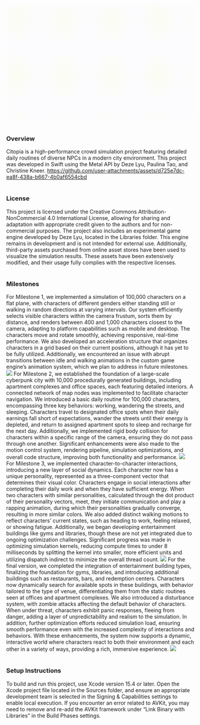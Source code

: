 ![](Assets/Logo.gif)
#
### Overview
Citopia is a high-performance crowd simulation project featuring detailed daily routines of diverse NPCs in a modern city environment. This project was developed in Swift using the Metal API by Deze Lyu, Paulina Tao, and Christine Kneer.
https://github.com/user-attachments/assets/d725e7dc-ea8f-438a-b667-4b0af6554cbd
#
### License
This project is licensed under the Creative Commons Attribution-NonCommercial 4.0 International License, allowing for sharing and adaptation with appropriate credit given to the authors and for non-commercial purposes. The project also includes an experimental game engine developed by Deze Lyu, located in the Libraries folder. This engine remains in development and is not intended for external use. Additionally, third-party assets purchased from online asset stores have been used to visualize the simulation results. These assets have been extensively modified, and their usage fully complies with the respective licenses.
#
### Milestones
For Milestone 1, we implemented a simulation of 100,000 characters on a flat plane, with characters of different genders either standing still or walking in random directions at varying intervals. Our system efficiently selects visible characters within the camera frustum, sorts them by distance, and renders between 400 and 1,000 characters closest to the camera, adapting to platform capabilities such as mobile and desktop. The characters move and rotate smoothly, achieving responsive, real-time performance. We also developed an acceleration structure that organizes characters in a grid based on their current positions, although it has yet to be fully utilized. Additionally, we encountered an issue with abrupt transitions between idle and walking animations in the custom game engine’s animation system, which we plan to address in future milestones.
![](Assets/Milestone1.gif)
For Milestone 2, we established the foundation of a large-scale cyberpunk city with 10,000 procedurally generated buildings, including apartment complexes and office spaces, each featuring detailed interiors. A connected network of map nodes was implemented to facilitate character navigation. We introduced a basic daily routine for 100,000 characters, encompassing three key behaviors: working, wandering the streets, and sleeping. Characters travel to designated office spots when their daily earnings fall short of expectations, wander the streets until their energy is depleted, and return to assigned apartment spots to sleep and recharge for the next day. Additionally, we implemented rigid body collision for characters within a specific range of the camera, ensuring they do not pass through one another. Significant enhancements were also made to the motion control system, rendering pipeline, simulation optimizations, and overall code structure, improving both functionality and performance.
![](Assets/Milestone2.gif)
For Milestone 3, we implemented character-to-character interactions, introducing a new layer of social dynamics. Each character now has a unique personality, represented as a three-component vector that determines their visual color. Characters engage in social interactions after completing their daily work and when they have sufficient energy. When two characters with similar personalities, calculated through the dot product of their personality vectors, meet, they initiate communication and play a rapping animation, during which their personalities gradually converge, resulting in more similar colors. We also added distinct walking motions to reflect characters’ current states, such as heading to work, feeling relaxed, or showing fatigue. Additionally, we began developing entertainment buildings like gyms and libraries, though these are not yet integrated due to ongoing optimization challenges. Significant progress was made in optimizing simulation kernels, reducing compute times to under 8 milliseconds by splitting the kernel into smaller, more efficient units and utilizing dispatch indirect to minimize the overall thread count.
![](Assets/Milestone3.gif)
For the final version, we completed the integration of entertainment building types, finalizing the foundation for gyms, libraries, and introducing additional buildings such as restaurants, bars, and redemption centers. Characters now dynamically search for available spots in these buildings, with behavior tailored to the type of venue, differentiating them from the static routines seen at offices and apartment complexes. We also introduced a disturbance system, with zombie attacks affecting the default behavior of characters. When under threat, characters exhibit panic responses, fleeing from danger, adding a layer of unpredictability and realism to the simulation. In addition, further optimization efforts reduced simulation load, ensuring smooth performance even with the increased complexity of interactions and behaviors. With these enhancements, the system now supports a dynamic, interactive world where characters react to both their environment and each other in a variety of ways, providing a rich, immersive experience.
![](Assets/Milestone4.gif)
#
### Setup Instructions
To build and run this project, use Xcode version 15.4 or later. Open the Xcode project file located in the Sources folder, and ensure an appropriate development team is selected in the Signing & Capabilities settings to enable local execution. If you encounter an error related to AVKit, you may need to remove and re-add the AVKit framework under “Link Binary with Libraries” in the Build Phases settings.
